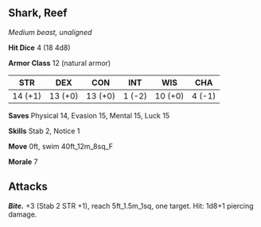 ## Shark, Reef

*Medium beast, unaligned*

**Hit Dice** 4 (18 4d8)

**Armor Class** 12 (natural armor)

| STR     | DEX     | CON     | INT     | WIS     | CHA     |
|---------|---------|---------|---------|---------|---------|
| 14 (+1) | 13 (+0) | 13 (+0) |  1 (-2) | 10 (+0) |  4 (-1) |

**Saves** Physical 14, Evasion 15, Mental 15, Luck 15

**Skills** Stab 2, Notice 1

**Move** 0ft, swim 40ft\_12m\_8sq\_F

**Morale** 7

## Attacks

***Bite.*** +3 (Stab 2 STR +1), reach 5ft\_1.5m\_1sq, one target. Hit: 1d8+1 piercing damage.

